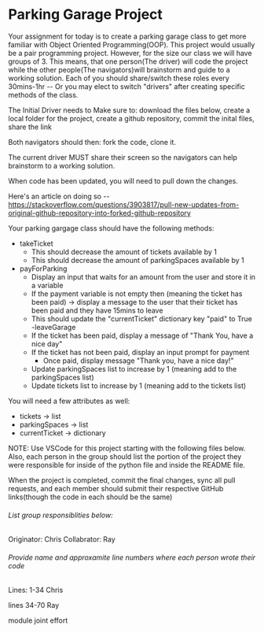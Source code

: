 # Parking Garage Project

Your assignment for today is to create a parking garage class to get more familiar with Object Oriented Programming(OOP). This project would usually be a pair programming project. However, for the size our class we will have groups of 3. This means, that one person(The driver) will code the project while the other people(The navigators)will brainstorm and guide to a working solution.
Each of you should share/switch these roles every 30mins-1hr -- Or you may elect to switch "drivers" after creating specific methods of the class.

The Initial Driver needs to Make sure to:
download the files below, create a local folder for the project, create a github repository, commit the inital files, share the link

Both navigators should then:
fork the code, clone it.

The current driver MUST share their screen so the navigators can help brainstorm to a working solution.

When code has been updated, you will need to pull down the changes.

Here's an article on doing so -- https://stackoverflow.com/questions/3903817/pull-new-updates-from-original-github-repository-into-forked-github-repository

Your parking gargage class should have the following methods:

- takeTicket
  - This should decrease the amount of tickets available by 1
  - This should decrease the amount of parkingSpaces available by 1
- payForParking
  - Display an input that waits for an amount from the user and store it in a variable
  - If the payment variable is not empty then (meaning the ticket has been paid) -> display a message to the user that their ticket has been paid and they have 15mins to leave
  - This should update the "currentTicket" dictionary key "paid" to True
    -leaveGarage
  - If the ticket has been paid, display a message of "Thank You, have a nice day"
  - If the ticket has not been paid, display an input prompt for payment
    - Once paid, display message "Thank you, have a nice day!"
  - Update parkingSpaces list to increase by 1 (meaning add to the parkingSpaces list)
  - Update tickets list to increase by 1 (meaning add to the tickets list)

You will need a few attributes as well:

- tickets -> list
- parkingSpaces -> list
- currentTicket -> dictionary

NOTE: Use VSCode for this project starting with the following files below. Also, each person in the group should list the portion of the project they were responsible for inside of the python file and inside the README file.

When the project is completed, commit the final changes, sync all pull requests, and each member should submit their respective GitHub links(though the code in each should be the same)

###### List group responsiblities below:

Originator:
Chris
Collabrator:
Ray
###### Provide name and approxamite line numbers where each person wrote their code

Lines: 1-34 Chris

lines 34-70 Ray


module joint effort
